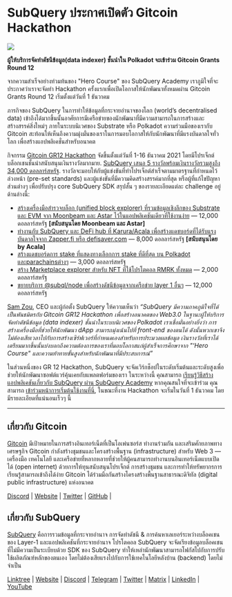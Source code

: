 # SubQuery ประกาศเปิดตัว Gitcoin Hackathon

![](https://miro.medium.com/max/1400/1*deQMrJlp2aJ5YVAGoFhO-Q.png)

**ผู้ให้บริการจัดทำดัชนีข้อมูล(data indexer) ชั้นนำใน Polkadot จะเข้าร่วม Gitcoin Grants Round 12**

จากความสำเร็จอย่างท่วมท้นของ "Hero Course" ของ SubQuery Academy เราภูมิใจที่จะประกาศว่าเราจะจัดทำ Hackathon ครั้งแรกเพื่อเปิดโอกาสให้นักพัฒนาทั้งหมดผ่าน Gitcoin Grants Round 12 เริ่มตั้งแต่วันที่ 1 ธันวาคม

ภารกิจของ SubQuery ในการทำให้ข้อมูลที่กระจายอำนาจของโลก (world’s decentralised data) เข้าถึงได้มากขึ้นนั้นอาศัยการมีเครือข่ายของนักพัฒนาที่มีความสามารถในการสร้างและสร้างสรรค์สิ่งใหม่ๆ ภายในระบบนิเวศของ Substrate หรือ Polkadot ความร่วมมือของเรากับ Gitcoin สะท้อนให้เห็นถึงความมุ่งมั่นของเราในการมอบโอกาสให้กับนักพัฒนาที่มีแรงบันดาลใจทั่วโลก เพื่อสร้างแอปพลิเคชั่นสำหรับอนาคต

กิจกรรม [Gitcoin GR12 Hackathon](https://gitcoin.co/hackathon/gr12/onboard)  จัดขึ้นตั้งแต่วันที่ 1-16 ธันวาคม 2021 โดยมีโปรเจ็กต์บล็อกเชนชั้นนำสนับสนุนเงินรางวัลมากมาย.  [SubQuery เสนอ 5 รางวัลพร้อมเงินรางวัลรวมสูงถึง 34,000 ดอลลาร์สหรัฐ](https://gitcoin.co/hackathon/gr12/?org=subquery). รางวัลจะมอบให้กับผู้แข่งขันที่ทำโปรเจ็กต์สำเร็จตามมาตรฐานที่กำหนดไว้ล่วงหน้า (pre-set standards) และผู้แข่งขันที่มีความคิดสร้างสรรค์มากที่สุด หรือผู้ที่แก้ไขปัญหาส่วนต่างๆ เพื่อปรับปรุง core SubQuery SDK สรุปสั้น ๆ ของรายละเอียดแต่ละ challenge อยู่ด้านล่างนี้:

-   [สร้างเครื่องมือสำรวจบล็อก (unified block explorer) ที่รวมข้อมูลเชิงลึกของ Substrate และ EVM จาก Moonbeam และ Astar ไว้ในแอปพลิเคชันเดียวที่ใช้งานง่าย](https://gitcoin.co/issue/subquery/grants/1) — 12,000 ดอลลาร์สหรัฐ **[สนับสนุนโดย Moonbeam และ Astar]**
-   [ทำงานกับ SubQuery และ DeFi hub ที่ Karura/Acala เพื่อสร้างแดชบอร์ดที่ได้รับแรงบันดาลใจจาก Zapper.fi หรือ  defisaver.com](https://gitcoin.co/issue/subquery/grants/2)  — 8,000 ดอลลาร์สหรัฐ **[สนับสนุนโดย by Acala]**
-   [สร้างแดชบอร์ดการ stake ที่แสดงทางเลือกการ stake ที่ดีที่สุด บน Polkadot และparachainsต่างๆ](https://gitcoin.co/issue/subquery/grants/3) — 3,000 ดอลลาร์สหรัฐ
-   [สร้าง Marketplace explorer สำหรับ NFT ที่ใช้โปรโตคอล RMRK ทั้งหมด](https://gitcoin.co/issue/subquery/grants/4) — 2,000 ดอลลาร์สหรัฐ
-   [ขยายบริการ @subql/node เพื่อสร้างดัชนีข้อมูลจากเครือข่าย layer 1 อื่นๆ](https://gitcoin.co/issue/subquery/grants/5)  — 12,000 ดอลลาร์สหรัฐ

[Sam Zou](https://twitter.com/zoujialiu), CEO และผู้ก่อตั้ง SubQuery ให้ความเห็นว่า  _“SubQuery มีความภาคภูมิใจที่ได้เป็นพันธมิตรกับ  Gitcoin GR12 Hackathon เพื่อสร้างอนาคตของ Web3.0 ในฐานะผู้ให้บริการจัดทำดัชนีข้อมูล (data indexer) ชั้นนำในระบบนิเวศของ Polkadot เราเชื่อมั่นอย่างยิ่งว่า การสร้างเครื่องมือที่ช่วยให้นักพัฒนา dApp สามารถมุ่งเน้นไปที่ front-end ของตนได้ ดังนั้นพวกเขาจึงไม่ต้องเสียเวลาไปกับการสร้างเซิร์ฟเวอร์ที่กำหนดเองสำหรับการประมวลผลข้อมูล เงินรางวัลที่เราได้เตรียมมากขึ้นนั้นบ่งบอกถึงความต้องการของเราที่มอบโอกาสแก่ผู้สำเร็จการศึกษาจาก "‘Hero Course" และความท้าทายขั้นสูงสำหรับนักพัฒนาที่มีประสบการณ์”_

ในส่วนหนึ่งของ GR 12 Hackathon, SubQuery จะจัดเวิร์กช็อปในระดับเริ่มต้นและระดับสูงเพื่อช่วยให้นักพัฒนาซอฟต์แวร์คุ้นเคยกับแพลตฟอร์มของเรา ในระหว่างนี้ คุณสามารถ [เรียนรู้วิธีสร้างแอปพลิเคชันเกี่ยวกับ SubQuery ผ่าน SubQuery Academy](https://subquery.coassemble.com/unlock/dOKZW6O#/) หากคุณสนใจที่จะเข้าร่วม คุณสามารถ [เข้าร่วมหน้าการเริ่มต้นใช้งานที่นี่](https://gitcoin.co/hackathon/gr12/onboard), ในขณะที่งาน Hackathon จะเริ่มในวันที่ 1 ธันวาคม โดยมีรายละเอียดที่แน่นอนเร็วๆ นี้

---

## เกี่ยวกับ Gitcoin

[Gitcoin](http://www.gitcoin.co/) มีเป้าหมายในการสร้างอินเทอร์เน็ตที่เป็นโอเพ่นซอร์ส ทำงานร่วมกัน และเสริมศักยภาพทางเศรษฐกิจ Gitcoin กำลังสร้างชุมชนและโครงสร้างพื้นฐาน (infrastructure) สำหรับ Web 3 — เครื่องมือ เทคโนโลยี และเครือข่ายที่หลากหลายที่ช่วยให้ผู้คนสามารถทำงานบนอินเทอร์เน็ตแบบเปิดได้ (open internet) ด้วยการให้ทุนสนับสนุนโปรเจ็กต์ การสร้างชุมชน และการทำให้ทรัพยากรการเรียนรู้สามารถเข้าถึงได้ง่าย Gitcoin ได้ร่วมมือกันสร้างโครงสร้างพื้นฐานสาธารณะดิจิทัล (digital public infrastructure) แห่งอนาคต

[Discord](https://discord.gg/6PZUM3cFpz)  | [Website](http://www.gitcoin.co/)  |  [Twitter](https://twitter.com/gitcoin)  |  [GitHub](https://github.com/gitcoinco/)  |

## เกี่ยวกับ SubQuery

[SubQuery](https://subquery.network/) คือการรวมข้อมูลที่กระจายอำนาจ การจัดทำดัชนี & การค้นหาเลเยอร์ระหว่างบล็อคเชนของ Layer-1 และแอปพลิเคชันที่กระจายอำนาจ โปรโตคอล SubQuery จะจัดเรียงข้อมูลบล็อคเชนที่ไม่มีความเป็นระเบียบด้วย SDK ของ SubQuery ทำให้เหล่านักพัฒนาสามารถโฟกัสไปกับการปรับใช้ผลิตภัณฑ์หลักของตนเอง โดยไม่ต้องเสียแรงไปกับการใช้เทคโนโลยีหลังบ้าน (backend) โดยไม่จำเป็น

​​[Linktree](https://linktr.ee/subquerynetwork)  |  [Website](https://subquery.network/)  |  [Discord](https://discord.com/invite/78zg8aBSMG)  |  [Telegram](https://t.me/subquerynetwork)  |  [Twitter](https://twitter.com/subquerynetwork)  |  [Matrix](https://matrix.to/#/#subquery:matrix.org)  |  [LinkedIn](https://www.linkedin.com/company/subquery)  |  [YouTube](https://www.youtube.com/channel/UCi1a6NUUjegcLHDFLr7CqLw)
